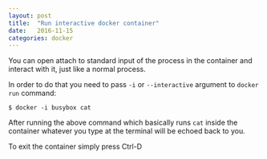 ```yaml
---
layout: post
title:  "Run interactive docker container"
date:   2016-11-15
categories: docker
---
```


You can open attach to standard input of the process in the container and interact with it, just like a normal process.

In order to do that you need to pass `-i` or `--interactive` argument to `docker run` command:

    $ docker -i busybox cat

After running the above command which basically runs `cat` inside the container whatever you type at the terminal will be echoed back to you.

To exit the container simply press Ctrl-D
